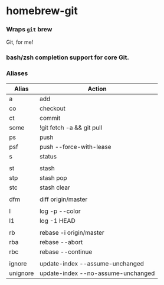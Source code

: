 # homebrew-git
### Wraps `git` brew
Git, for me!

### bash/zsh completion support for core Git.

### Aliases
|Alias|Action|
|---|---|
|a           | add
|co          | checkout
|ct          | commit
|some        | !git fetch -a && git pull
|ps          | push
|psf         | push --force-with-lease
|s           | status
|            |
|st          | stash
|stp         | stash pop
|stc         | stash clear
|            |
|dfm         | diff origin/master
|            |
|l           | log -p --color
|l1          | log -1 HEAD
|            |
|rb          | rebase -i origin/master
|rba         | rebase --abort
|rbc         | rebase --continue
|            |
|ignore      | update-index --assume-unchanged
|unignore    | update-index --no-assume-unchanged

